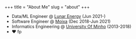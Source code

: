 +++
title = "About Me"
slug = "about"
+++

- Data/ML Engineer @ [Lunar Energy](https://lunar.energy) (Jun 2021-)
- Software Engineer @ [Moixa](https://www.moixa.com) (Dec 2018-Jun 2021)
- Informatics Engineering @ [University Of Minho](https://www.uminho.pt/en) (2013-2018)
- ❤️ fp
